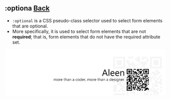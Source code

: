 ## :optiona [**Back**](./../pseudoClass.md)

- `:optional` is a CSS pseudo-class selector used to select form elements that are optional.
- More specifically, it is used to select form elements that are not **required**; that is, form elements that do not have the required attribute set.


<a href="http://aleen42.github.io/" target="_blank" ><img src="./../../../pic/tail.gif"></a>